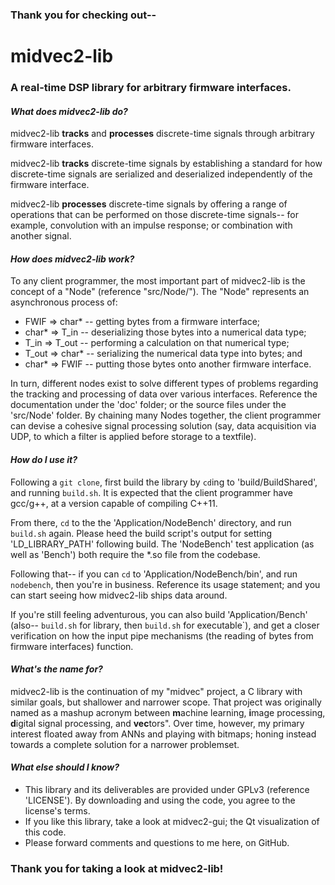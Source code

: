 ### Thank you for checking out--  
  
# **midvec2-lib**  
  
### A real-time DSP library for arbitrary firmware interfaces.  
  
#### *What does midvec2-lib do?*  
midvec2-lib **tracks** and **processes** discrete-time signals through arbitrary firmware interfaces.  
  
midvec2-lib **tracks** discrete-time signals by establishing a standard for how discrete-time signals are serialized and deserialized independently of the firmware interface.  
  
midvec2-lib **processes** discrete-time signals by offering a range of operations that can be performed on those discrete-time signals-- for example, convolution with an impulse response; or combination with another signal.  

#### *How does midvec2-lib work?*  
To any client programmer, the most important part of midvec2-lib is the concept of a "Node" (reference "src/Node/"). The "Node" represents an asynchronous process of:  
- FWIF   => char\* -- getting bytes from a firmware interface;  
- char\* => T\_in  -- deserializing those bytes into a numerical data type;  
- T\_in  => T\_out -- performing a calculation on that numerical type;  
- T\_out => char\* -- serializing the numerical data type into bytes; and  
- char\* => FWIF   -- putting those bytes onto another firmware interface.  
  
In turn, different nodes exist to solve different types of problems regarding the tracking and processing of data over various interfaces. Reference the documentation under the 'doc' folder; or the source files under the 'src/Node' folder. By chaining many Nodes together, the client programmer can devise a cohesive signal processing solution (say, data acquisition via UDP, to which a filter is applied before storage to a textfile).  
  
#### *How do I use it?*  
Following a `git clone`, first build the library by `cd`ing to 'build/BuildShared', and running `build.sh`. It is expected that the client programmer have gcc/g++, at a version capable of compiling C++11.  
  
From there, `cd` to the the 'Application/NodeBench' directory, and run `build.sh` again. Please heed the build script's output for setting 'LD\_LIBRARY\_PATH' following build. The 'NodeBench' test application (as well as 'Bench') both require the \*.so file from the codebase.  
  
Following that-- if you can `cd` to 'Application/NodeBench/bin', and run `nodebench`, then you're in business. Reference its usage statement; and you can start seeing how midvec2-lib ships data around.  
   
If you're still feeling adventurous, you can also build 'Application/Bench' (also-- `build.sh` for library, then `build.sh` for executable`), and get a closer verification on how the input pipe mechanisms (the reading of bytes from firmware interfaces) function.  
  
#### *What's the name for?*  
midvec2-lib is the continuation of my "midvec" project, a C library with similar goals, but shallower and narrower scope. That project was originally named as a mashup acronym between **m**achine learning, **i**mage processing, **d**igital signal processing, and **vec**tors". Over time, however, my primary interest floated away from ANNs and playing with bitmaps; honing instead towards a complete solution for a narrower problemset.  

#### *What else should I know?*  
- This library and its deliverables are provided under GPLv3 (reference 'LICENSE'). By downloading and using the code, you agree to the license's terms.   
- If you like this library, take a look at midvec2-gui; the Qt visualization of this code.  
- Please forward comments and questions to me here, on GitHub.  
  
### Thank you for taking a look at midvec2-lib!  
  
